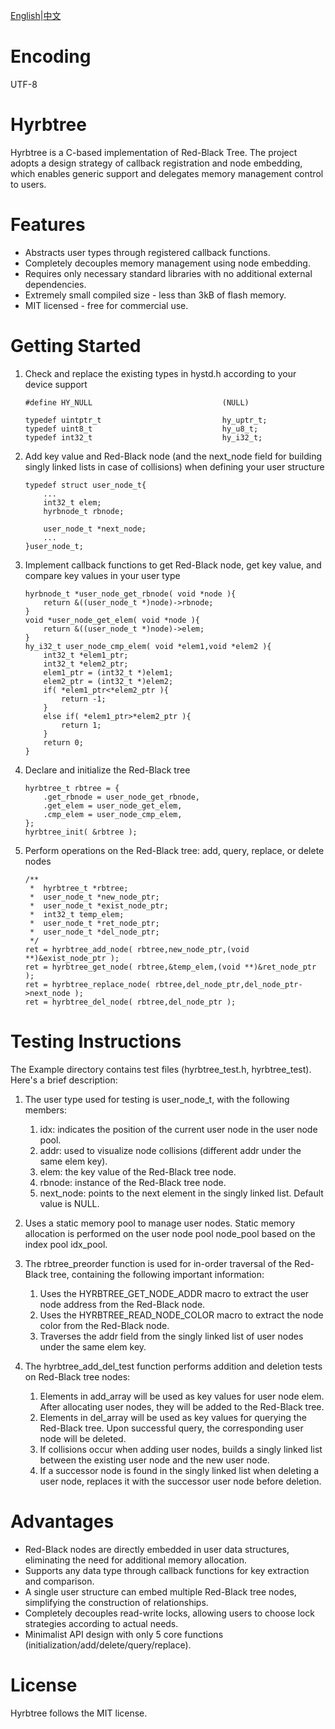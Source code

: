 [English](README.md)|[中文](README_zh.md)

#   Encoding
UTF-8

#   Hyrbtree
Hyrbtree is a C-based implementation of Red-Black Tree. The project adopts a design strategy of callback registration and node embedding, which enables generic support and delegates memory management control to users.

#   Features
-   Abstracts user types through registered callback functions.
-   Completely decouples memory management using node embedding.
-   Requires only necessary standard libraries with no additional external dependencies.
-   Extremely small compiled size - less than 3kB of flash memory.
-   MIT licensed - free for commercial use.

#   Getting Started
1.  Check and replace the existing types in hystd.h according to your device support
    ```
    #define HY_NULL                             (NULL)

    typedef uintptr_t                           hy_uptr_t;
    typedef uint8_t 							hy_u8_t;
    typedef int32_t								hy_i32_t;
    ```
2.  Add key value and Red-Black node (and the next_node field for building singly linked lists in case of collisions) when defining your user structure
    ```
    typedef struct user_node_t{
        ...
        int32_t elem;
        hyrbnode_t rbnode;

        user_node_t *next_node;
        ...
    }user_node_t;
    ```
3.  Implement callback functions to get Red-Black node, get key value, and compare key values in your user type
    ```
    hyrbnode_t *user_node_get_rbnode( void *node ){
        return &((user_node_t *)node)->rbnode;
    }
    void *user_node_get_elem( void *node ){
        return &((user_node_t *)node)->elem;
    }
    hy_i32_t user_node_cmp_elem( void *elem1,void *elem2 ){
        int32_t *elem1_ptr;
        int32_t *elem2_ptr;
        elem1_ptr = (int32_t *)elem1;
        elem2_ptr = (int32_t *)elem2;
        if( *elem1_ptr<*elem2_ptr ){
            return -1;
        }
        else if( *elem1_ptr>*elem2_ptr ){
            return 1;
        }
        return 0;
    }
    ```
4.  Declare and initialize the Red-Black tree
    ```
    hyrbtree_t rbtree = {
        .get_rbnode = user_node_get_rbnode,
        .get_elem = user_node_get_elem,
        .cmp_elem = user_node_cmp_elem,
    };
    hyrbtree_init( &rbtree );
    ```
5.  Perform operations on the Red-Black tree: add, query, replace, or delete nodes
    ```
    /**
     *  hyrbtree_t *rbtree;
     *  user_node_t *new_node_ptr;
     *  user_node_t *exist_node_ptr;
     *  int32_t temp_elem;
     *  user_node_t *ret_node_ptr;
     *  user_node_t *del_node_ptr;
     */
    ret = hyrbtree_add_node( rbtree,new_node_ptr,(void **)&exist_node_ptr );
    ret = hyrbtree_get_node( rbtree,&temp_elem,(void **)&ret_node_ptr );
    ret = hyrbtree_replace_node( rbtree,del_node_ptr,del_node_ptr->next_node );
    ret = hyrbtree_del_node( rbtree,del_node_ptr );
    ```

#   Testing Instructions
The Example directory contains test files (hyrbtree_test.h, hyrbtree_test). Here's a brief description:

1.  The user type used for testing is user_node_t, with the following members:
    1.  idx: indicates the position of the current user node in the user node pool.
    1.  addr: used to visualize node collisions (different addr under the same elem key).
    1.  elem: the key value of the Red-Black tree node.
    1.  rbnode: instance of the Red-Black tree node.
    1.  next_node: points to the next element in the singly linked list. Default value is NULL.

1.  Uses a static memory pool to manage user nodes. Static memory allocation is performed on the user node pool node_pool based on the index pool idx_pool.

1.  The rbtree_preorder function is used for in-order traversal of the Red-Black tree, containing the following important information:
    1.  Uses the HYRBTREE_GET_NODE_ADDR macro to extract the user node address from the Red-Black node.
    1.  Uses the HYRBTREE_READ_NODE_COLOR macro to extract the node color from the Red-Black node.
    1.  Traverses the addr field from the singly linked list of user nodes under the same elem key.

1. The hyrbtree_add_del_test function performs addition and deletion tests on Red-Black tree nodes:
    1.  Elements in add_array will be used as key values for user node elem. After allocating user nodes, they will be added to the Red-Black tree.
    1.  Elements in del_array will be used as key values for querying the Red-Black tree. Upon successful query, the corresponding user node will be deleted.
    1.  If collisions occur when adding user nodes, builds a singly linked list between the existing user node and the new user node.
    1.  If a successor node is found in the singly linked list when deleting a user node, replaces it with the successor user node before deletion.

#   Advantages
-   Red-Black nodes are directly embedded in user data structures, eliminating the need for additional memory allocation.
-   Supports any data type through callback functions for key extraction and comparison.
-   A single user structure can embed multiple Red-Black tree nodes, simplifying the construction of relationships.
-   Completely decouples read-write locks, allowing users to choose lock strategies according to actual needs.
-   Minimalist API design with only 5 core functions (initialization/add/delete/query/replace).

#   License
Hyrbtree follows the MIT license.
